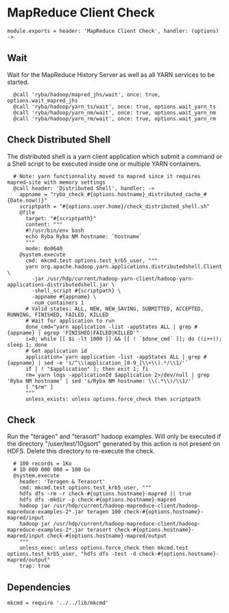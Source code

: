 
# MapReduce Client Check

    module.exports = header: 'MapReduce Client Check', handler: (options) ->

## Wait

Wait for the MapReduce History Server as well as all YARN services to be 
started.

      @call 'ryba/hadoop/mapred_jhs/wait', once: true, options.wait_mapred_jhs
      @call 'ryba/hadoop/yarn_ts/wait', once: true, options.wait_yarn_ts
      @call 'ryba/hadoop/yarn_nm/wait', once: true, options.wait_yarn_nm
      @call 'ryba/hadoop/yarn_rm/wait', once: true, options.wait_yarn_rm

## Check Distributed Shell

The distributed shell is a yarn client application which submit a command or a
Shell script to be executed inside one or multiple YARN containers.

      # Note: yarn functionnality moved to mapred since it requires mapred-site with memory settings
      @call header: 'Distributed Shell', handler: ->
        appname = "ryba_check_#{options.hostname}_distributed_cache_#{Date.now()}"
        scriptpath = "#{options.user.home}/check_distributed_shell.sh"
        @file
          target: "#{scriptpath}"
          content: """
          #!/usr/bin/env bash
          echo Ryba Ryba NM hostname: `hostname`
          """
          mode: 0o0640
        @system.execute
          cmd: mkcmd.test options.test_krb5_user, """
          yarn org.apache.hadoop.yarn.applications.distributedshell.Client \
            -jar /usr/hdp/current/hadoop-yarn-client/hadoop-yarn-applications-distributedshell.jar \
            -shell_script #{scriptpath} \
            -appname #{appname} \
            -num_containers 1
          # Valid states: ALL, NEW, NEW_SAVING, SUBMITTED, ACCEPTED, RUNNING, FINISHED, FAILED, KILLED 
          # Wait for application to run
          done_cmd="yarn application -list -appStates ALL | grep #{appname} | egrep 'FINISHED|FAILED|KILLED'"
          i=0; while [[ $i -lt 1000 ]] && [[ ! `$done_cmd` ]]; do ((i++)); sleep 1; done
          # Get application id
          application=`yarn application -list -appStates ALL | grep #{appname} | sed -e 's/^\\(application_[0-9_]\\+\\).*/\\1/'`
          if [ ! "$application" ]; then exit 1; fi
          rm=`yarn logs -applicationId $application 2>/dev/null | grep 'Ryba NM hostname' | sed 's/Ryba NM hostname: \\(.*\\)/\\1/'`
          [ "$rm" ]
          """
          unless_exists: unless options.force_check then scriptpath

## Check

Run the "teragen" and "terasort" hadoop examples. Will only
be executed if the directory "/user/test/10gsort" generated
by this action is not present on HDFS. Delete this directory
to re-execute the check.

      # 100 records = 1Ko
      # 10 000 000 000 = 100 Go
      @system.execute
        header: 'Teragen & Terasort'
        cmd: mkcmd.test options.test_krb5_user, """
        hdfs dfs -rm -r check-#{options.hostname}-mapred || true
        hdfs dfs -mkdir -p check-#{options.hostname}-mapred
        hadoop jar /usr/hdp/current/hadoop-mapreduce-client/hadoop-mapreduce-examples-2*.jar teragen 100 check-#{options.hostname}-mapred/input
        hadoop jar /usr/hdp/current/hadoop-mapreduce-client/hadoop-mapreduce-examples-2*.jar terasort check-#{options.hostname}-mapred/input check-#{options.hostname}-mapred/output
        """
        unless_exec: unless options.force_check then mkcmd.test options.test_krb5_user, "hdfs dfs -test -d check-#{options.hostname}-mapred/output"
        trap: true

## Dependencies

    mkcmd = require '../../lib/mkcmd'
